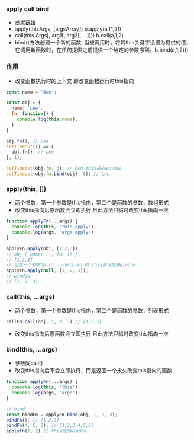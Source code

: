 ### apply call bind
* [参考链接](https://mp.weixin.qq.com/s/jpnsDcfybw7h31WYv0ZClw)
* apply(thisArgs, [argsArray])  b.apply(a,[1,2]) 
* call(this.Args[, arg1[, arg2[, ...]]])  b.call(a,1,2) 
* bind()方法创建一个新的函数, 当被调用时，将其this关键字设置为提供的值，  
  在调用新函数时，在任何提供之前提供一个给定的参数序列。b.bind(a,1,2)()

### 作用
* 改变函数执行时的上下文 即改变函数运行时this指向
```js
const name = 'Ben';

const obj = {
  name: 'Lee',
  fn: function() {
    console.log(this.name);
  }
}

obj.fn(); // Lee
setTimeout(() => {
  obj.fn(); // Lee
}, 1);

setTimeout(obj.fn, 0); // Ben this指向window
setTimeout(obj.fn.bind(obj), 0); // Lee
```

### apply(this, [])
* 两个参数，第一个参数是this指向，第二个是函数的参数，数组形式
* 改变this指向后原函数会立即执行 且此方法只临时改变this指向一次
```js
function applyFn(...args) {
  console.log(this, 'this apply'); 
  console.log(args, 'args apply');
}

applyFn.apply(obj, [1,2,3]);
// obj { name: '', fn: () }
// [1,2,3]
// 当第一个参数为null undefined 时 this默认指向window
applyFn.apply(null, [1, 2, 3]);
// window 
// [1, 2, 3]
```

### call(this, ...args)
* 两个参数，第一个参数是this指向，第二个是函数的参数，列表形式
```js
callFn.call(obj, 1, 2, 3) // [1,2,3]
```
* 改变this指向后原函数会立即执行 且此方法只临时改变this指向一次

### bind(this, ...args)
* 参数同call()
* 改变this指向后不会立即执行，而是返回一个永久改变this指向的函数
```js
function applyFn(...args) {
  console.log(this, 'this');
  console.log(args, 'args');
}

// bind
const bindFn = applyFn.bind(obj, 1, 2, 3);
bindFn(); // [1,2,3]
bindFn(4, 5, 6); // [1,2,3,4,5,6]
applyFn(1, 2) // this指向window
```